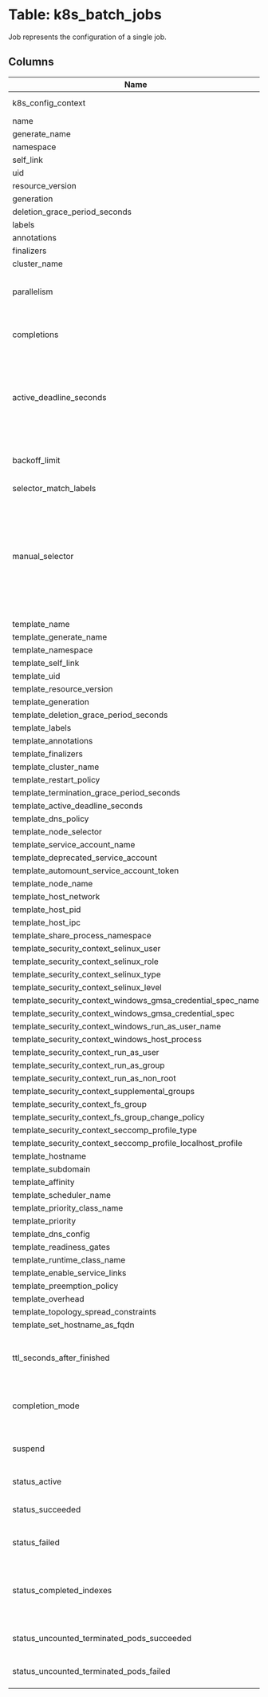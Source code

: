 
# Table: k8s_batch_jobs
Job represents the configuration of a single job.
## Columns
| Name        | Type           | Description  |
| ------------- | ------------- | -----  |
|k8s_config_context|text|Name of the context from k8s configuration.|
|name|text||
|generate_name|text||
|namespace|text||
|self_link|text||
|uid|text||
|resource_version|text||
|generation|bigint||
|deletion_grace_period_seconds|bigint||
|labels|jsonb||
|annotations|jsonb||
|finalizers|text[]||
|cluster_name|text||
|parallelism|integer|Specifies the maximum desired number of pods the job should run at any given time|
|completions|integer|Specifies the desired number of successfully finished pods the job should be run with|
|active_deadline_seconds|bigint|Specifies the duration in seconds relative to the startTime that the job may be continuously active before the system tries to terminate it; value must be positive integer|
|backoff_limit|integer|Specifies the number of retries before marking this job failed. Defaults to 6 +optional|
|selector_match_labels|jsonb||
|manual_selector|boolean|manualSelector controls generation of pod labels and pod selectors. Leave `manualSelector` unset unless you are certain what you are doing. When false or unset, the system pick labels unique to this job and appends those labels to the pod template|
|template_name|text||
|template_generate_name|text||
|template_namespace|text||
|template_self_link|text||
|template_uid|text||
|template_resource_version|text||
|template_generation|bigint||
|template_deletion_grace_period_seconds|bigint||
|template_labels|jsonb||
|template_annotations|jsonb||
|template_finalizers|text[]||
|template_cluster_name|text||
|template_restart_policy|text||
|template_termination_grace_period_seconds|bigint||
|template_active_deadline_seconds|bigint||
|template_dns_policy|text||
|template_node_selector|jsonb||
|template_service_account_name|text||
|template_deprecated_service_account|text||
|template_automount_service_account_token|boolean||
|template_node_name|text||
|template_host_network|boolean||
|template_host_pid|boolean||
|template_host_ipc|boolean||
|template_share_process_namespace|boolean||
|template_security_context_selinux_user|text||
|template_security_context_selinux_role|text||
|template_security_context_selinux_type|text||
|template_security_context_selinux_level|text||
|template_security_context_windows_gmsa_credential_spec_name|text||
|template_security_context_windows_gmsa_credential_spec|text||
|template_security_context_windows_run_as_user_name|text||
|template_security_context_windows_host_process|boolean||
|template_security_context_run_as_user|bigint||
|template_security_context_run_as_group|bigint||
|template_security_context_run_as_non_root|boolean||
|template_security_context_supplemental_groups|integer[]||
|template_security_context_fs_group|bigint||
|template_security_context_fs_group_change_policy|text||
|template_security_context_seccomp_profile_type|text||
|template_security_context_seccomp_profile_localhost_profile|text||
|template_hostname|text||
|template_subdomain|text||
|template_affinity|jsonb||
|template_scheduler_name|text||
|template_priority_class_name|text||
|template_priority|integer||
|template_dns_config|jsonb||
|template_readiness_gates|jsonb||
|template_runtime_class_name|text||
|template_enable_service_links|boolean||
|template_preemption_policy|text||
|template_overhead|jsonb||
|template_topology_spread_constraints|jsonb||
|template_set_hostname_as_fqdn|boolean||
|ttl_seconds_after_finished|integer|ttlSecondsAfterFinished limits the lifetime of a Job that has finished execution (either Complete or Failed)|
|completion_mode|text|CompletionMode specifies how Pod completions are tracked|
|suspend|boolean|Suspend specifies whether the Job controller should create Pods or not|
|status_active|integer|The number of actively running pods. +optional|
|status_succeeded|integer|The number of pods which reached phase Succeeded. +optional|
|status_failed|integer|The number of pods which reached phase Failed. +optional|
|status_completed_indexes|text|CompletedIndexes holds the completed indexes when .spec.completionMode = "Indexed" in a text format|
|status_uncounted_terminated_pods_succeeded|text[]|Succeeded holds UIDs of succeeded Pods. +listType=set +optional|
|status_uncounted_terminated_pods_failed|text[]|Failed holds UIDs of failed Pods. +listType=set +optional|
